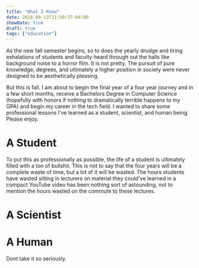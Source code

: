 ```yaml
---
title: "What I Know"
date: 2018-08-13T21:50:37-04:00
showDate: true
draft: true
tags: ["education"]
---
```


As the new fall semester begins, so to does the yearly drudge and tiring exhalations of students and faculty heard through out the halls like background noise to a horror film. It is not pretty. The pursuit of pure knowledge, degrees, and ultimately a higher position in society were never designed to be aesthetically pleasing. 

But this is fall. I am about to begin the final year of a four year journey and in a few short months, receive a Bachelors Degree in Computer Science (hopefully with honors if nothing to dramatically terrible happens to my GPA) and begin my career in the tech field. I wanted to share some professional lessons I've learned as a student, scientist, and human being. Please enjoy. 

# A Student

To put this as professionally as possible, the life of a student is ultimately filled with a ton of bullshit. This is not to say that the four years will be a complete waste of time, but a lot of it will be wasted. 
The hours students have wasted sitting in lecturers on material they could've learned in a compact YouTube video has been nothing sort of astounding, not to mention the hours wasted on the commute to these lectures. 




# A Scientist

# A Human
Dont take it so seriously. 
